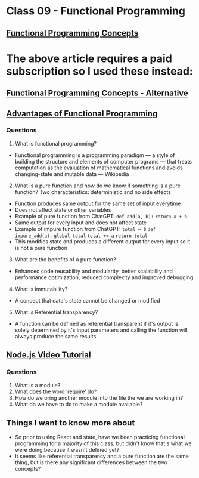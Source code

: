 # Class 09 - Functional Programming

## [Functional Programming Concepts](https://medium.com/the-renaissance-developer/concepts-of-functional-programming-in-javascript-6bc84220d2aa)
# The above article requires a paid subscription so I used these instead:
## [Functional Programming Concepts - Alternative](https://en.wikipedia.org/wiki/Functional_programming)
## [Advantages of Functional Programming](https://scalac.io/blog/unleashing-the-power-the-advantages-of-functional-programming-in-the-digital-age/)

### Questions

1. What is functional programming?
- Functional programming is a programming paradigm — a style of building the structure and elements of computer programs — that treats computation as the evaluation of mathematical functions and avoids changing-state and mutable data — Wikipedia
2. What is a pure function and how do we know if something is a pure function?
Two characteristics: deterministic and no side effects
 - Function produces same output for the same set of input everytime
 - Does not affect state or other variables
 - Example of pure function from ChatGPT:
    ```def add(a, b):```
    ```return a + b```
- Same output for every input and does not affect state
- Example of impure function from ChatGPT:
    ```total = 0```
    ```def impure_add(a):```
    ```global total```
    ```total += a```
    ```return total```
- This modifies state and produces a different output for every input so it is not a pure function
3. What are the benefits of a pure function?
- Enhanced code reusability and modularity, better scalability and performance optimization, reduced complexity and improved debugging
4. What is immutability?
- A concept that data's state cannot be changed or modified
5. What is Referential transparency?
- A function can be defined as referential transparent if it's output is solely determined by it's input parameters and calling the function will always produce the same results

## [Node.js Video Tutorial](https://www.youtube.com/watch?v=xHLd36QoS4k)

### Questions

1. What is a module?
2. What does the word ‘require’ do?
3. How do we bring another module into the file the we are working in?
4. What do we have to do to make a module available?


## Things I want to know more about
- So prior to using React and state, have we been practicing functional programming for a majority of this class, but didn't know that's what we were doing because it wasn't defined yet?
- It seems like referential transparency and a pure function are the same thing, but is there any significant differences between the two concepts?

